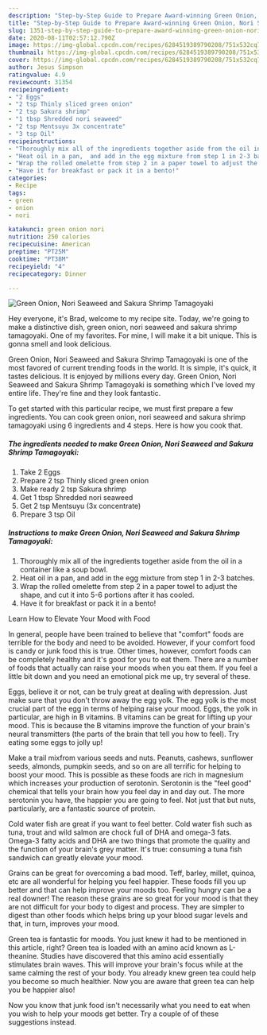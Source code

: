 ```yaml
---
description: "Step-by-Step Guide to Prepare Award-winning Green Onion, Nori Seaweed and Sakura Shrimp Tamagoyaki"
title: "Step-by-Step Guide to Prepare Award-winning Green Onion, Nori Seaweed and Sakura Shrimp Tamagoyaki"
slug: 1351-step-by-step-guide-to-prepare-award-winning-green-onion-nori-seaweed-and-sakura-shrimp-tamagoyaki
date: 2020-08-11T02:57:12.790Z
image: https://img-global.cpcdn.com/recipes/6284519389790208/751x532cq70/green-onion-nori-seaweed-and-sakura-shrimp-tamagoyaki-recipe-main-photo.jpg
thumbnail: https://img-global.cpcdn.com/recipes/6284519389790208/751x532cq70/green-onion-nori-seaweed-and-sakura-shrimp-tamagoyaki-recipe-main-photo.jpg
cover: https://img-global.cpcdn.com/recipes/6284519389790208/751x532cq70/green-onion-nori-seaweed-and-sakura-shrimp-tamagoyaki-recipe-main-photo.jpg
author: Jesus Simpson
ratingvalue: 4.9
reviewcount: 31354
recipeingredient:
- "2 Eggs"
- "2 tsp Thinly sliced green onion"
- "2 tsp Sakura shrimp"
- "1 tbsp Shredded nori seaweed"
- "2 tsp Mentsuyu 3x concentrate"
- "3 tsp Oil"
recipeinstructions:
- "Thoroughly mix all of the ingredients together aside from the oil in a container like a soup bowl."
- "Heat oil in a pan,  and add in the egg mixture from step 1 in 2-3 batches."
- "Wrap the rolled omelette from step 2 in a paper towel to adjust the shape, and cut it into 5-6 portions after it has cooled."
- "Have it for breakfast or pack it in a bento!"
categories:
- Recipe
tags:
- green
- onion
- nori

katakunci: green onion nori 
nutrition: 250 calories
recipecuisine: American
preptime: "PT25M"
cooktime: "PT38M"
recipeyield: "4"
recipecategory: Dinner

---
```



![Green Onion, Nori Seaweed and Sakura Shrimp Tamagoyaki](https://img-global.cpcdn.com/recipes/6284519389790208/751x532cq70/green-onion-nori-seaweed-and-sakura-shrimp-tamagoyaki-recipe-main-photo.jpg)

Hey everyone, it's Brad, welcome to my recipe site. Today, we're going to make a distinctive dish, green onion, nori seaweed and sakura shrimp tamagoyaki. One of my favorites. For mine, I will make it a bit unique. This is gonna smell and look delicious.

Green Onion, Nori Seaweed and Sakura Shrimp Tamagoyaki is one of the most favored of current trending foods in the world. It is simple, it's quick, it tastes delicious. It is enjoyed by millions every day. Green Onion, Nori Seaweed and Sakura Shrimp Tamagoyaki is something which I've loved my entire life. They're fine and they look fantastic.




To get started with this particular recipe, we must first prepare a few ingredients. You can cook green onion, nori seaweed and sakura shrimp tamagoyaki using 6 ingredients and 4 steps. Here is how you cook that.

<!--inarticleads1-->

##### The ingredients needed to make Green Onion, Nori Seaweed and Sakura Shrimp Tamagoyaki:

1. Take 2 Eggs
1. Prepare 2 tsp Thinly sliced green onion
1. Make ready 2 tsp Sakura shrimp
1. Get 1 tbsp Shredded nori seaweed
1. Get 2 tsp Mentsuyu (3x concentrate)
1. Prepare 3 tsp Oil




<!--inarticleads2-->

##### Instructions to make Green Onion, Nori Seaweed and Sakura Shrimp Tamagoyaki:

1. Thoroughly mix all of the ingredients together aside from the oil in a container like a soup bowl.
1. Heat oil in a pan,  and add in the egg mixture from step 1 in 2-3 batches.
1. Wrap the rolled omelette from step 2 in a paper towel to adjust the shape, and cut it into 5-6 portions after it has cooled.
1. Have it for breakfast or pack it in a bento!




Learn How to Elevate Your Mood with Food


In general, people have been trained to believe that "comfort" foods are terrible for the body and need to be avoided. However, if your comfort food is candy or junk food this is true. Other times, however, comfort foods can be completely healthy and it's good for you to eat them. There are a number of foods that actually can raise your moods when you eat them. If you feel a little bit down and you need an emotional pick me up, try several of these.

Eggs, believe it or not, can be truly great at dealing with depression. Just make sure that you don't throw away the egg yolk. The egg yolk is the most crucial part of the egg in terms of helping raise your mood. Eggs, the yolk in particular, are high in B vitamins. B vitamins can be great for lifting up your mood. This is because the B vitamins improve the function of your brain's neural transmitters (the parts of the brain that tell you how to feel). Try eating some eggs to jolly up!

Make a trail mixfrom various seeds and nuts. Peanuts, cashews, sunflower seeds, almonds, pumpkin seeds, and so on are all terrific for helping to boost your mood. This is possible as these foods are rich in magnesium which increases your production of serotonin. Serotonin is the "feel good" chemical that tells your brain how you feel day in and day out. The more serotonin you have, the happier you are going to feel. Not just that but nuts, particularly, are a fantastic source of protein.

Cold water fish are great if you want to feel better. Cold water fish such as tuna, trout and wild salmon are chock full of DHA and omega-3 fats. Omega-3 fatty acids and DHA are two things that promote the quality and the function of your brain's grey matter. It's true: consuming a tuna fish sandwich can greatly elevate your mood. 

Grains can be great for overcoming a bad mood. Teff, barley, millet, quinoa, etc are all wonderful for helping you feel happier. These foods fill you up better and that can help improve your moods too. Feeling hungry can be a real downer! The reason these grains are so great for your mood is that they are not difficult for your body to digest and process. They are simpler to digest than other foods which helps bring up your blood sugar levels and that, in turn, improves your mood.

Green tea is fantastic for moods. You just knew it had to be mentioned in this article, right? Green tea is loaded with an amino acid known as L-theanine. Studies have discovered that this amino acid essentially stimulates brain waves. This will improve your brain's focus while at the same calming the rest of your body. You already knew green tea could help you become so much healthier. Now you are aware that green tea can help you be happier also!

Now you know that junk food isn't necessarily what you need to eat when you wish to help your moods get better. Try  a  couple of  of  these  suggestions  instead.

